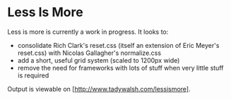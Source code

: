 Less Is More
==========

Less is more is currently a work in progress. It looks to:

 - consolidate Rich Clark's reset.css (itself an extension of Eric Meyer's reset.css) with Nicolas Gallagher's normalize.css
 - add a short, useful grid system (scaled to 1200px wide)
 - remove the need for frameworks with lots of stuff when very little stuff is required

Output is viewable on [http://www.tadywalsh.com/lessismore].